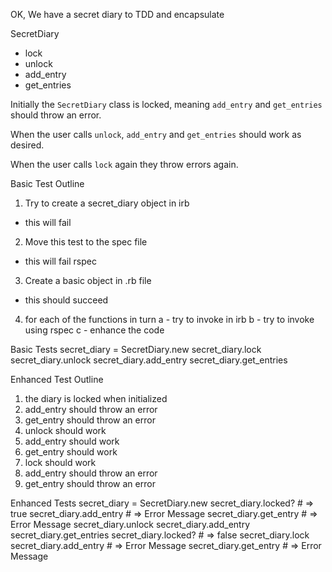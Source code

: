OK, We have a secret diary to TDD and encapsulate

SecretDiary
  - lock
  - unlock
  - add_entry
  - get_entries

Initially the `SecretDiary` class is locked, meaning `add_entry` and `get_entries` should throw an error.

When the user calls `unlock`, `add_entry` and `get_entries` should work as desired.

When the user calls `lock` again they throw errors again.

Basic Test Outline
1. Try to create a secret_diary object in irb
 - this will fail
2. Move this test to  the spec file
 - this will fail rspec
3. Create a basic object in .rb file
 - this should succeed
4. for each of the functions in turn 
	a - try to invoke in irb
	b - try to invoke using rspec
	c - enhance the code


Basic Tests
secret_diary = SecretDiary.new
secret_diary.lock
secret_diary.unlock
secret_diary.add_entry
secret_diary.get_entries

Enhanced Test Outline
1. the diary is locked when initialized
2. add_entry should throw an error
3. get_entry should throw an error
4. unlock should work
5. add_entry should work
6. get_entry should work
7. lock should work
8. add_entry should throw an error
9. get_entry should throw an error

Enhanced Tests
secret_diary = SecretDiary.new
secret_diary.locked? # => true
secret_diary.add_entry # => Error Message
secret_diary.get_entry # => Error Message
secret_diary.unlock
secret_diary.add_entry
secret_diary.get_entries
secret_diary.locked? # => false
secret_diary.lock
secret_diary.add_entry # => Error Message
secret_diary.get_entry # => Error Message

